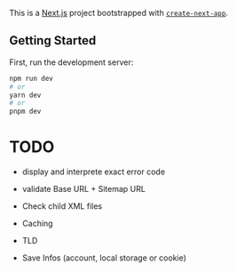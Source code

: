 This is a [Next.js](https://nextjs.org/) project bootstrapped with [`create-next-app`](https://github.com/vercel/next.js/tree/canary/packages/create-next-app).

## Getting Started

First, run the development server:

```bash
npm run dev
# or
yarn dev
# or
pnpm dev
```

# TODO

- display and interprete exact error code
- validate Base URL + Sitemap URL

- Check child XML files
- Caching
- TLD
- Save Infos (account, local storage or cookie)

